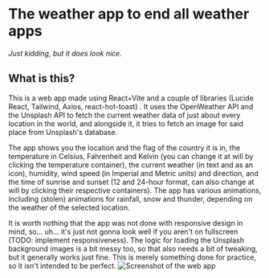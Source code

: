 # The weather app to end all weather apps
*Just kidding, but it does look nice.*

## What is this?
This is a web app made using React+Vite and a couple of libraries (Lucide React, Tailwind, Axios, react-hot-toast) . It uses the OpenWeather API and the Unsplash API to fetch the current weather data of just about every location in the world, and alongside it, it tries to fetch an image for said place from Unsplash's database.

The app shows you the location and the flag of the country it is in, the temperature in Celsius, Fahrenheit and Kelvin (you can change it at will by clicking the temperature container), the current weather (in text and as an icon), humidity, wind speed (in Imperial and Metric units) and direction, and the time of sunrise and sunset (12 and 24-hour format, can also change at will by clicking their respective containers). The app has various animations, including (stolen) animations for rainfall, snow and thunder, depending on the weather of the selected location.

It is worth nothing that the app was not done with responsive design in mind, so... uh... it's just not gonna look well if you aren't on fullscreen (TODO: implement responsiveness). The logic for loading the Unsplash background images is a bit messy too, so that also needs a bit of tweaking, but it generally works just fine. This is merely something done for practice, so it isn't intended to be perfect.
![Screenshot of the web app](https://github.com/user-attachments/assets/1dec5fc6-4671-4287-9401-b5da1850794b)
